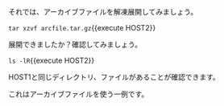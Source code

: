 それでは、アーカイブファイルを解凍展開してみましょう。

`tar xzvf arcfile.tar.gz`{{execute HOST2}}

展開できましたか？確認してみましょう。

`ls -lR`{{execute HOST2}}

HOST1と同じディレクトリ、ファイルがあることが確認できます。

これはアーカイブファイルを使う一例です。
